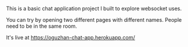 This is a basic chat application project I built to explore websocket uses.

You can try by opening two different pages with different names. People need to be in the same room. 

It's live at https://oguzhan-chat-app.herokuapp.com/
